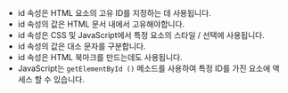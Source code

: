 * id 속성은 HTML 요소의 고유 ID를 지정하는 데 사용됩니다.
* id 속성의 값은 HTML 문서 내에서 고유해야합니다.
* id 속성은 CSS 및 JavaScript에서 특정 요소의 스타일 / 선택에 사용됩니다.
* id 속성의 값은 대소 문자를 구분합니다.
* id 속성은 HTML 북마크를 만드는데도 사용됩니다.
* JavaScript는 ```getElementById ()``` 메소드를 사용하여 특정 ID를 가진 요소에 액세스 할 수 있습니다.